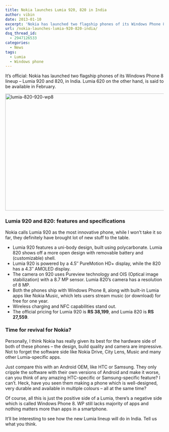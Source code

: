 ```yaml
---
title: Nokia launches Lumia 920, 820 in India
author: vibin
date: 2013-01-10
excerpt: 'Nokia has launched two flagship phones of its Windows Phone 8 lineup - Lumia 920 and 820, in India. Lumia 620 on the other hand, is said to be available in February.'
url: /nokia-launches-lumia-920-820-india/
dsq_thread_id:
  - 2947126533
categories:
  - News
tags:
  - Lumia
  - Windows phone
---
```

It&#8217;s official: Nokia has launched two flagship phones of its Windows Phone 8 lineup &#8211; Lumia 920 and 820, in India. Lumia 620 on the other hand, is said to be available in February.

[<img class="aligncenter size-full wp-image-70395" alt="lumia-820-920-wp8" src="http://cdn.devilsworkshop.org/files/2013/01/LumiaWP8.jpeg" width="595" height="371" />][1]

### Lumia 920 and 820: features and specifications

Nokia calls Lumia 920 as the most innovative phone, while I won&#8217;t take it so far, they definitely have brought lot of new stuff to the table.

  * Lumia 920 features a uni-body design, built using polycarbonate. Lumia 820 shows off a more open design with removable battery and (customizable) shell.
  * Lumia 920 is powered by a 4.5&#8243; PureMotion HD+ display, while the 820 has a 4.3&#8243; AMOLED display.
  * The camera on 920 uses Pureview technology and OIS (Optical image stabilization) with a 8.7 MP sensor. Lumia 820&#8217;s camera has a resolution of 8 MP.
  * Both the phones ship with Windows Phone 8, along with built-in Lumia apps like Nokia Music, which lets users stream music (or download) for free for one year.
  * Wireless charging and NFC capabilities stand out.
  * The official pricing for Lumia 920 is **RS 38,199**, and Lumia 820 is **RS 27,559**.

### Time for revival for Nokia?

Personally, I think Nokia has really given its best for the hardware side of both of these phones &#8211; the design, build quality and camera are impressive. Not to forget the software side like Nokia Drive, City Lens, Music and many other Lumia-specific apps.

Just compare this with an Android OEM, like HTC or Samsung. They only cripple the software with their own versions of Android and make it worse, can you think of any amazing HTC-specific or Samsung-specific feature? I can&#8217;t. Heck, have you seen them making a phone which is well-designed, very durable and available in multiple colours &#8211; all at the same time?

Of course, all this is just the positive side of a Lumia, there&#8217;s a negative side which is called Windows Phone 8. WP still lacks majority of apps and nothing matters more than apps in a smartphone.

It&#8217;ll be interesting to see how the new Lumia lineup will do in India. Tell us what you think.

 [1]: http://cdn.devilsworkshop.org/files/2013/01/LumiaWP8.jpeg
